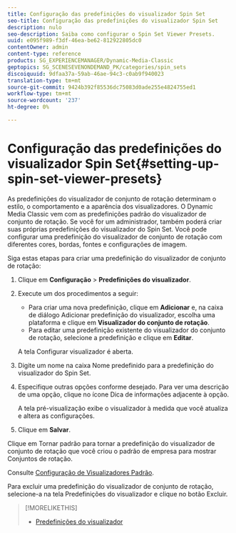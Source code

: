 ```yaml
---
title: Configuração das predefinições do visualizador Spin Set
seo-title: Configuração das predefinições do visualizador Spin Set
description: nulo
seo-description: Saiba como configurar o Spin Set Viewer Presets.
uuid: e095f989-f3df-46ea-be62-812922805dc0
contentOwner: admin
content-type: reference
products: SG_EXPERIENCEMANAGER/Dynamic-Media-Classic
geptopics: SG_SCENESEVENONDEMAND_PK/categories/spin_sets
discoiquuid: 9dfaa37a-59ab-46ae-94c3-c0ab9f940023
translation-type: tm+mt
source-git-commit: 9424b392f85536dc75083d0ade255e4824755ed1
workflow-type: tm+mt
source-wordcount: '237'
ht-degree: 0%

---
```



# Configuração das predefinições do visualizador Spin Set{#setting-up-spin-set-viewer-presets}

As predefinições do visualizador de conjunto de rotação determinam o estilo, o comportamento e a aparência dos visualizadores. O Dynamic Media Classic vem com as predefinições padrão do visualizador de conjunto de rotação. Se você for um administrador, também poderá criar suas próprias predefinições do visualizador do Spin Set. Você pode configurar uma predefinição do visualizador de conjunto de rotação com diferentes cores, bordas, fontes e configurações de imagem.

Siga estas etapas para criar uma predefinição do visualizador de conjunto de rotação:

1. Clique em **Configuração** > **Predefinições do visualizador**.
1. Execute um dos procedimentos a seguir:

   * Para criar uma nova predefinição, clique em **Adicionar** e, na caixa de diálogo Adicionar predefinição do visualizador, escolha uma plataforma e clique em **Visualizador do conjunto de rotação**.
   * Para editar uma predefinição existente do visualizador do conjunto de rotação, selecione a predefinição e clique em **Editar**.

   A tela Configurar visualizador é aberta.

1. Digite um nome na caixa Nome predefinido para a predefinição do visualizador do Spin Set.
1. Especifique outras opções conforme desejado. Para ver uma descrição de uma opção, clique no ícone Dica de informações adjacente à opção.

   A tela pré-visualização exibe o visualizador à medida que você atualiza e altera as configurações.

1. Clique em **Salvar**.

Clique em Tornar padrão para tornar a predefinição do visualizador de conjunto de rotação que você criou o padrão de empresa para mostrar Conjuntos de rotação.

Consulte [Configuração de Visualizadores Padrão](application-setup.md#configuring_default_viewers).

Para excluir uma predefinição do visualizador de conjunto de rotação, selecione-a na tela Predefinições do visualizador e clique no botão Excluir.

>[!MORELIKETHIS]
>
>* [Predefinições do visualizador](application-setup.md#viewer_presets)

